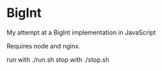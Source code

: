 BigInt
======

My attempt at a BigInt implementation in JavaScript

Requires node and nginx.

run with ./run.sh
stop with ./stop.sh
